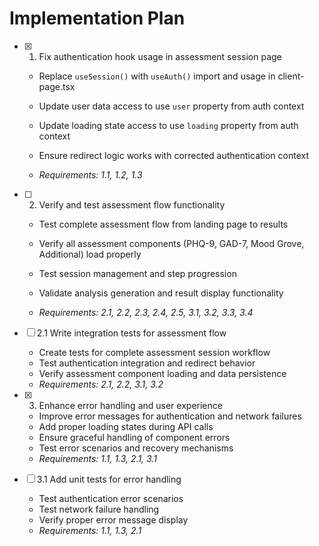 # Implementation Plan

- [x] 1. Fix authentication hook usage in assessment session page



  - Replace `useSession()` with `useAuth()` import and usage in client-page.tsx
  - Update user data access to use `user` property from auth context
  - Update loading state access to use `loading` property from auth context
  - Ensure redirect logic works with corrected authentication context



  - _Requirements: 1.1, 1.2, 1.3_

- [ ] 2. Verify and test assessment flow functionality
  - Test complete assessment flow from landing page to results
  - Verify all assessment components (PHQ-9, GAD-7, Mood Grove, Additional) load properly
  - Test session management and step progression

  - Validate analysis generation and result display functionality
  - _Requirements: 2.1, 2.2, 2.3, 2.4, 2.5, 3.1, 3.2, 3.3, 3.4_



- [ ] 2.1 Write integration tests for assessment flow
  - Create tests for complete assessment session workflow
  - Test authentication integration and redirect behavior
  - Verify assessment component loading and data persistence
  - _Requirements: 2.1, 2.2, 3.1, 3.2_

- [x] 3. Enhance error handling and user experience

  - Improve error messages for authentication and network failures
  - Add proper loading states during API calls
  - Ensure graceful handling of component errors
  - Test error scenarios and recovery mechanisms
  - _Requirements: 1.1, 1.3, 2.1, 3.1_

- [ ] 3.1 Add unit tests for error handling
  - Test authentication error scenarios
  - Test network failure handling
  - Verify proper error message display
  - _Requirements: 1.1, 1.3, 2.1_
